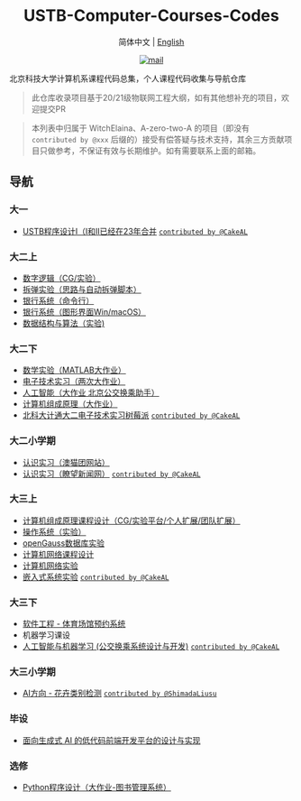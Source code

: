 <h1 align="center">USTB-Computer-Courses-Codes</h1>

<p align="center">简体中文  |  <a href="https://github.com/WitchElaina/USTB-Computer-Courses-Codes/blob/master/README_en.md">English</a></p>


<p align="center"> <a href="mailto:mail@mszook.art"><img src="https://img.shields.io/badge/mail-mail%40mszook.art-2ea44f?logo=Gmail&logoColor=white" alt="mail"></a>  </p>

北京科技大学计算机系课程代码总集，个人课程代码收集与导航仓库

> 此仓库收录项目基于20/21级物联网工程大纲，如有其他想补充的项目，欢迎提交PR

> 本列表中归属于 WitchElaina、A-zero-two-A 的项目（即没有 `contributed by @xxx` 后缀的）接受有偿答疑与技术支持，其余三方贡献项目只做参考，不保证有效与长期维护。如有需要联系上面的邮箱。

## 导航

### 大一

- [USTB程序设计I（I和II已经在23年合并](https://github.com/CakeAL/ustb-cpp-programming) [`contributed by @CakeAL`](https://github.com/CakeAL)

### 大二上

- [数字逻辑（CG/实验）](https://github.com/WitchElaina/Verilog-CG-Works)
- [拆弹实验（思路与自动拆弹脚本）](https://github.com/WitchElaina/bomblab-auto-defuse)
- [银行系统（命令行）](https://github.com/WitchElaina/BankSystem_CommandLineTools)
- [银行系统（图形界面Win/macOS）](https://github.com/WitchElaina/BankSystem)
- [数据结构与算法（实验)](https://github.com/killerDK/USTB-LambdaOJ-answer)

### 大二下

- [数学实验（MATLAB大作业）](https://github.com/WitchElaina/base64-MATLAB)
- [电子技术实习（两次大作业）](https://github.com/WitchElaina/Ras-Rain-Detector)
- [人工智能（大作业 北京公交换乘助手）](https://github.com/WitchElaina/Beijing-bus-helper)
- [计算机组成原理（大作业）](https://github.com/WitchElaina/single-circle-processor)
- [北科大计通大二电子技术实习树莓派](https://github.com/CakeAL/USTB-RaspberryPi) [`contributed by @CakeAL`](https://github.com/CakeAL)

### 大二小学期

- [认识实习（澳猫团网站）](https://github.com/WitchElaina/Aomaotuan-online-shopping)
- [认识实习（瞭望新闻网）](https://github.com/CakeAL/lookoutnews) [`contributed by @CakeAL`](https://github.com/CakeAL)

### 大三上

- [计算机组成原理课程设计（CG/实验平台/个人扩展/团队扩展）](https://github.com/WitchElaina/COCD)
- [操作系统（实验）](https://github.com/WitchElaina/EOS-Lab-USTB)
- [openGauss数据库实验](https://github.com/A-zero-two-A/USTB-openGauss-lab)
- [计算机网络课程设计](https://github.com/WitchElaina/USTB-Computer-Network-Course-Design)
- [计算机网络实验](https://github.com/WitchElaina/USTB-Computer-Networks-Lab)
- [嵌入式系统实验](https://github.com/CakeAL/ustb-embedded) [`contributed by @CakeAL`](https://github.com/CakeAL)

### 大三下

- [软件工程 - 体育场馆预约系统](https://github.com/WitchElaina/ustb-gym-frontend)
- 机器学习课设
- [人工智能与机器学习 (公交换乘系统设计与开发)](https://github.com/CakeAL/beijing-bus-transfer-system)  [`contributed by @CakeAL`](https://github.com/CakeAL)

### 大三小学期

- [AI方向 - 花卉类别检测](https://github.com/ShimadaLiusu/flowers-sort) [`contributed by @ShimadaLiusu`](https://github.com/ShimadaLiusu)

### 毕设

- [面向生成式 AI 的低代码前端开发平台的设计与实现](https://github.com/WitchElaina/py-js-lowcode)


### 选修

- [Python程序设计（大作业-图书管理系统）](https://github.com/WitchElaina/library-system)

